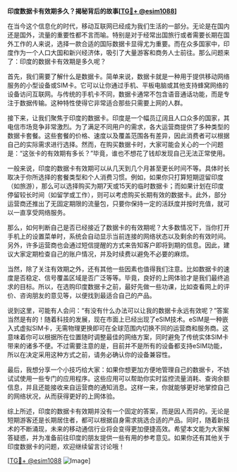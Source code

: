 **印度数据卡有效期多久？揭秘背后的故事[[TG💪+ @esim1088](https://t.me/s/esim1088)]**

在当今这个信息化的时代，移动互联网已经成为我们生活的一部分。无论是在国内还是国外，流量的重要性都不言而喻。特别是对于经常出国旅行或者需要长期在国外工作的人来说，选择一款合适的国际数据卡显得尤为重要。而在众多国家中，印度作为一个人口大国和新兴经济体，吸引了大量游客和商务人士前往。那么问题来了：印度的数据卡有效期是多久呢？

首先，我们需要了解什么是数据卡。简单来说，数据卡就是一种用于提供移动网络服务的小型设备或SIM卡。它可以让你通过手机、平板电脑或其他支持蜂窝网络的设备访问互联网。与传统的手机卡不同，数据卡通常不包含语音通话功能，而是专注于数据传输。这种特性使得它非常适合那些只需要上网的人群。

接下来，让我们聚焦于印度的数据卡。印度是一个幅员辽阔且人口众多的国家，其电信市场竞争非常激烈。为了满足不同用户的需求，各大运营商提供了多种类型的数据卡套餐。这些套餐的价格、速度以及覆盖范围各有差异，因此消费者可以根据自己的实际需求进行选择。然而，在购买数据卡时，大家可能会关心的一个问题是：“这张卡的有效期有多长？”毕竟，谁也不想花了钱却发现自己无法正常使用。

一般来说，印度的数据卡有效期可以从几天到几个月甚至更长时间不等。具体时长取决于你所选择的套餐类型和个人消费习惯。例如，如果你只打算短期逗留印度（如旅游），那么可以选择购买为期7天或15天的临时数据卡；而如果计划在印度停留较长时间（如留学或工作），则可以考虑购买长期有效的数据卡。此外，部分运营商还推出了无固定期限的流量包，只要你保持一定的活跃度并按时充值，就可以一直享受网络服务。

那么，如何判断自己是否已经接近了数据卡的有效期呢？大多数情况下，当你打开手机上的设置菜单时，系统会自动显示当前连接的网络状态以及剩余的有效时间。另外，许多运营商也会通过短信提醒的方式来告知客户即将到期的信息。因此，建议大家定期检查自己的账户情况，并及时续费以避免不必要的麻烦。

当然，除了关注有效期之外，还有其他一些因素也值得我们注意。比如数据卡的速度是否稳定、信号覆盖区域是否广泛等等。毕竟，良好的上网体验才是我们最终追求的目标。所以，在选购印度数据卡之前，最好先做一些功课，比如查看网上的评价、咨询朋友的意见等，以便找到最适合自己的产品。

说到这里，可能有人会问：“有没有什么办法可以让我的数据卡永远有效呢？”答案当然是有的！随着科技的发展，现在市面上已经出现了eSIM技术。eSIM是一种嵌入式虚拟SIM卡，无需物理更换即可在全球范围内切换不同的运营商和服务商。这意味着你可以根据所在位置随时调整最佳的网络方案，同时避免了传统实体SIM卡带来的诸多不便。不过需要注意的是，目前并不是所有的设备都支持eSIM功能，所以在决定采用这种方式之前，请务必确认你的设备兼容性。

最后，我想分享一个小技巧给大家：如果你想更加方便地管理自己的数据卡，不妨试试使用一些专门的应用程序。这些应用可以帮助你实时监控流量消耗、查询余额信息，并且还能接收来自运营商的通知消息。这样一来，你就能够更好地掌控自己的网络状况，从而获得更好的上网体验。

综上所述，印度的数据卡有效期并没有一个固定的答案，而是因人而异的。无论是短期游客还是长期居住者，都可以根据自身需求挑选合适的产品。同时，随着新技术的不断涌现，未来的移动通信行业将会变得更加便捷高效。希望本文能为大家解答疑惑，并为准备前往印度的朋友提供一些有用的参考意见。如果你还有其他关于印度数据卡的问题，欢迎继续留言讨论哦！

[[TG💪+ @esim1088](https://t.me/s/esim1088) ![Image](https://i.postimg.cc/4NQfJmqS/Snipaste-2025-05-13-00-14-12.png)]